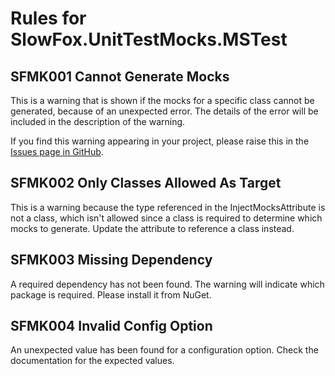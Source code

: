 ﻿# Rules for SlowFox.UnitTestMocks.MSTest

## SFMK001 Cannot Generate Mocks

This is a warning that is shown if the mocks for a specific class cannot be generated, because of an unexpected error.  The details of the error will be included in the description of the warning.

If you find this warning appearing in your project, please raise this in the [Issues page in GitHub](https://github.com/Bungalow64/SlowFox/issues).

## SFMK002 Only Classes Allowed As Target

This is a warning because the type referenced in the InjectMocksAttribute is not a class, which isn't allowed since a class is required to determine which mocks to generate.  Update the attribute to reference a class instead.

## SFMK003 Missing Dependency

A required dependency has not been found.  The warning will indicate which package is required.  Please install it from NuGet.

## SFMK004 Invalid Config Option

An unexpected value has been found for a configuration option.  Check the documentation for the expected values.


